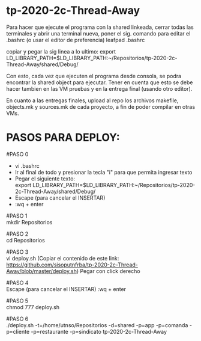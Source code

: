 # tp-2020-2c-Thread-Away

Para hacer que ejecute el programa con la shared linkeada, cerrar todas las terminales y abrir una terminal nueva, 
poner el sig. comando para editar el .bashrc (o usar el editor de preferencia)
leafpad .bashrc

copiar y pegar la sig linea a lo ultimo: 
export LD_LIBRARY_PATH=$LD_LIBRARY_PATH:~/Repositorios/tp-2020-2c-Thread-Away/shared/Debug/

Con esto, cada vez que ejecuten el programa desde consola, se podra encontrar la shared object para ejecutar.
Tener en cuenta que esto se debe hacer tambien en las VM pruebas y en la entrega final (usando otro editor).

En cuanto a las entregas finales, upload al repo los archivos makefile, objects.mk y sources.mk
de cada proyecto, a fin de poder compilar en otras VMs.

<h1>PASOS PARA DEPLOY:</h1>

#PASO 0 <br>
- vi .bashrc
- Ir al final de todo y presionar la tecla "i" para que permita ingresar texto
- Pegar el siguiente texto: <br>
export LD_LIBRARY_PATH=$LD_LIBRARY_PATH:~/Repositorios/tp-2020-2c-Thread-Away/shared/Debug/
- Escape (para cancelar el INSERTAR)
- :wq + enter

#PASO 1 <br>
mkdir Repositorios

#PASO 2 <br>
cd Repositorios

#PASO 3 <br>
vi deploy.sh
(Copiar el contenido de este link: https://github.com/sisoputnfrba/tp-2020-2c-Thread-Away/blob/master/deploy.sh)
Pegar con click derecho

#PASO 4 <br>
Escape (para cancelar el INSERTAR)
:wq + enter

#PASO 5 <br>
chmod 777 deploy.sh

#PASO 6 <br>
./deploy.sh -t=/home/utnso/Repositorios -d=shared -p=app -p=comanda -p=cliente -p=restaurante -p=sindicato tp-2020-2c-Thread-Away
